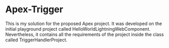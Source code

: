 # Apex-Trigger
This is my solution for the proposed Apex project. It was developed on the initial playground project called HelloWorldLightningWebComponent. Nevertheless, it contains all the requirements of the project inside the class called TriggerHandlerProject. 
